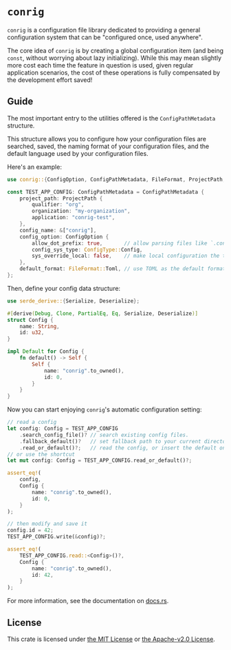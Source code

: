 # `conrig`

`conrig` is a configuration file library dedicated to providing a general
configuration system that can be "configured once, used anywhere".

The core idea of `conrig` is by creating a global configuration item
(and being `const`, without worrying about lazy initializing).
While this may mean slightly more cost each time the feature in question is used,
given regular application scenarios, the cost of these operations is
fully compensated by the development effort saved!

## Guide

The most important entry to the utilities offered is the `ConfigPathMetadata` structure.

This structure allows you to configure how your configuration
files are searched, saved, the naming format of your configuration files,
and the default language used by your configuration files.

Here's an example:

```rust
use conrig::{ConfigOption, ConfigPathMetadata, FileFormat, ProjectPath, ConfigType};

const TEST_APP_CONFIG: ConfigPathMetadata = ConfigPathMetadata {
    project_path: ProjectPath {
        qualifier: "org",
        organization: "my-organization",
        application: "conrig-test",
    },
    config_name: &["conrig"],
    config_option: ConfigOption {
        allow_dot_prefix: true,       // allow parsing files like `.conrig.toml`.
        config_sys_type: ConfigType::Config,
        sys_override_local: false,    // make local configuration the top priority.
    },
    default_format: FileFormat::Toml, // use TOML as the default format.
};
```

Then, define your config data structure:

```rust
use serde_derive::{Serialize, Deserialize};

#[derive(Debug, Clone, PartialEq, Eq, Serialize, Deserialize)]
struct Config {
    name: String,
    id: u32,
}

impl Default for Config {
    fn default() -> Self {
        Self {
            name: "conrig".to_owned(),
            id: 0,
        }
    }
}
```

Now you can start enjoying `conrig`'s automatic configuration setting:

```rust
// read a config
let config: Config = TEST_APP_CONFIG
    .search_config_file()? // search existing config files.
    .fallback_default()?   // set fallback path to your current directory.
    .read_or_default()?;   // read the config, or insert the default one.
// or use the shortcut
let mut config: Config = TEST_APP_CONFIG.read_or_default()?;

assert_eq!(
    config,
    Config {
        name: "conrig".to_owned(),
        id: 0,
    }
);

// then modify and save it
config.id = 42;
TEST_APP_CONFIG.write(&config)?;

assert_eq!(
    TEST_APP_CONFIG.read::<Config>()?,
    Config {
        name: "conrig".to_owned(),
        id: 42,
    }
);
```

For more information, see the documentation on [docs.rs](https://docs.rs/conrig/).

## License

This crate is licensed under [the MIT License](./LICENSE-MIT) or [the Apache-v2.0 License](./LICENSE-APACHE).

